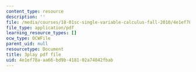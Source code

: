 ```yaml
---
content_type: resource
description: ''
file: /media/courses/18-01sc-single-variable-calculus-fall-2010/4e1ef78aaa66bd9b418102a74042fbab_LUdI4-YCIh8.pdf
file_type: application/pdf
learning_resource_types: []
ocw_type: OCWFile
parent_uid: null
resourcetype: Document
title: 3play pdf file
uid: 4e1ef78a-aa66-bd9b-4181-02a74042fbab
---
```

